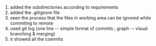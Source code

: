 1. added the subdirectories according to requirements
2. added the .gitignore file
3. seen the process that the files in working area can be ignored while commiting to remote
4. used git log  (one line -- simple format of commits ; graph -- visual branching & merging)
5. it showed all the commits


